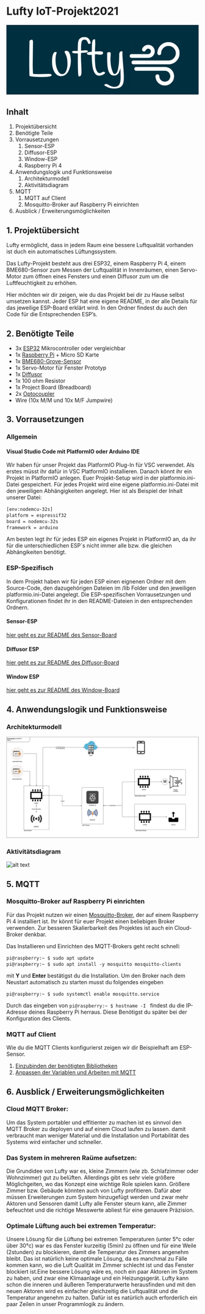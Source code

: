 # Lufty IoT-Projekt2021
![alt text][logo]


## Inhalt
1. Projektübersicht
2. Benötigte Teile
3. Vorrausetzungen
   1. Sensor-ESP
   2. Diffusor-ESP
   3. Window-ESP
   4. Raspberry Pi 4
4. Anwendungslogik und Funktionsweise
   1. Architekturmodell
   2. Aktivitätsdiagram
6. MQTT
   1. MQTT auf Client
   2. Mosquitto-Broker auf Raspberry Pi einrichten
7. Ausblick / Erweiterungsmöglichkeiten


## 1. Projektübersicht
Lufty ermöglicht, dass in jedem Raum eine bessere Luftqualität vorhanden ist duch ein automatisches Lüftungssystem.

Das Lufty-Projekt besteht aus drei ESP32, einem Raspberry Pi 4, einem BME680-Sensor zum Messen der Luftqualität in Innenräumen, einen Servo-Motor zum öffnen eines Fensters und einen Diffusor zum um die Luftfeuchtigkeit zu erhöhen. 

Hier möchten wir dir zeigen, wie du das Projekt bei dir zu Hause selbst umsetzen kannst.
Jeder ESP hat eine eigene README, in der alle Details für das jeweilige ESP-Board erklärt wird. In den Ordner findest du auch den Code für die Entsprechenden ESP’s.


## 2. Benötigte Teile
+ 3x [ESP32][1] Mikrocontroller oder vergleichbar
+ 1x [Raspberry Pi][2] + Micro SD Karte
+ 1x [BME680-Grove-Sensor][3]
+ 1x Servo-Motor für Fenster Prototyp
+ 1x [Diffusor][4]
+ 1x 100 ohm Resistor
+ 1x Project Board (Breadboard)
+ 2x [Optocoupler][5]
+ Wire (10x M/M und 10x M/F Jumpwire)


## 3. Vorrausetzungen
### Allgemein
#### Visual Studio Code mit PlatformIO oder Arduino IDE

Wir haben für unser Projekt das PlatformIO Plug-In für VSC verwendet. Als erstes müsst ihr dafür in VSC PlatformIO installieren. Danach könnt ihr ein Projekt in PlatformIO anlegen. Euer Projekt-Setup wird in der platformio.ini-Datei gespeichert. Für jedes Projekt wird eine eigene platformio.ini-Datei mit den jeweiligen Abhängigkeiten angelegt. Hier ist als Beispiel der Inhalt unserer Datei:

```
[env:nodemcu-32s]
platform = espressif32
board = nodemcu-32s
framework = arduino
```

Am besten legt ihr für jedes ESP ein eigenes Projekt in PlatformIO an, da ihr für die unterschiedlichen ESP`s nicht immer alle bzw. die gleichen Abhängikeiten benötigt.


### ESP-Spezifisch
In dem Projekt haben wir für jeden ESP einen eignenen Ordner mit dem Source-Code, den dazugehörigen Dateien im /lib Folder und den jeweiligen platformio.ini-Datei angelegt. Die ESP-spezifischen Vorrausetzungen und Konfigurationen findet ihr in den README-Dateien in den entsprechenden Ordnern.

#### Sensor-ESP
[hier geht es zur README des Sensor-Board](./ESP-Sensor-Board/README.md)

#### Diffusor ESP
[hier geht es zur README des Diffusor-Board](./ESP-Aktor-Board-Diffusor/README.md)

#### Window ESP
[hier geht es zur README des Window-Board](./ESP-Aktor-Board-Window/README.md)



## 4. Anwendungslogik und Funktionsweise
### Architekturmodell
![alt text][Architekturmodell]


### Aktivitätsdiagram
![alt text][Aktivitätsmodell]


## 5. MQTT
### Mosquitto-Broker auf Raspberry Pi einrichten
Für das Projekt nutzen wir einen [Mosquitto-Broker][6], der auf einem Raspberry Pi 4 installiert ist.
Ihr könnt für euer Projekt einen beliebigen Broker verwenden. Zur besseren Skalierbarkeit des Projektes ist auch ein Cloud-Broker denkbar. 

Das Installieren und Einrichten des MQTT-Brokers geht recht schnell: 
```shell
pi@raspberry:~ $ sudo apt update
pi@raspberry:~ $ sudo apt install -y mosquitto mosquitto-clients
```
mit **Y** und **Enter** bestätigst du die Installation. Um den Broker nach dem Neustart automatisch zu starten musst du folgendes eingeben
```shell
pi@raspberry:~ $ sudo systemctl enable mosquitto.service
```

Durch das eingeben von ```pi@raspberry:~ $ hostname -I ``` findest du die IP-Adresse deines Raspberry Pi herraus. Diese Benötigst du später bei der Konfiguration des Clients.


### MQTT auf Client
Wie du die MQTT Clients konfigurierst zeigen wir dir Beispielhaft am ESP-Sensor. 

1. [Einzubinden der benötigten Bibliotheken](./ESP-Sensor-Board/README.md#mqtt-libraries)
2. [Anpassen der Variablen und Arbeiten mit MQTT](./ESP-Sensor-Board/README.md#mqtt) 


## 6. Ausblick / Erweiterungsmöglichkeiten

### Cloud MQTT Broker:
Um das System portabler und effitienter zu machen ist es sinnvol den MQTT Broker zu deployen und auf einem Cloud laufen zu lassen. damit verbraucht man weniger Material und die Installation und Portabilität des Systems wird einfacher und schneller.
### Das System in mehreren Raüme aufsetzen:
Die Grundidee von Lufty war es, kleine Zimmern (wie zb. Schlafzimmer oder Wohnzimmer) gut zu belüften. Allerdings gibt es sehr viele größere Möglichgeiten, wo das Konzept eine wichtige Role spielen kann. Größere Zimmer bzw. Gebäude könnten auch von Lufty profitieren. Dafür aber müssen Erweiterungen zum System hinzugefügt werden und zwar mehr Aktoren und Sensoren damit Lufty alle Fenster steurn kann, alle Zimmer befeuchtet und die richtige Messwerte abliest für eine genauere Präzision.
### Optimale Lüftung auch bei extremen Temperatur:
Unsere Lösung für die Lüftung bei extremen Temperaturen (unter 5°c oder über 30°c) war es das Fenster kurzeitig (5min) zu öffnen und für eine Weile (2stunden) zu blockieren, damit die Temperatur des Zimmers angenehm bleibt. Das ist natürlich keine optimale Lösung, da es manchmal zu Fälle kommen kann, wo die Luft Qualität im Zimmer schlecht ist und das Fenster blockiert ist.Eine bessere Lösung wäre es, noch ein paar Aktoren im System zu haben, und zwar eine Klimaanlage und ein Heizungsgerät. Lufty kann schon die inneren und äußeren Temperaturwerte herausfinden und mit den neuen Aktoren wird es einfacher gleichzeitig die Luftqualität und die Temperatur angenehm zu halten. Dafür ist es natürlich auch erforderlich ein paar Zeilen in unser Programmlogik zu ändern.


[1]: https://docs.espressif.com/projects/esp-idf/en/latest/esp32/get-started/index.html
[2]: https://www.raspberrypi.org/products/raspberry-pi-4-model-b/
[3]: https://wiki.seeedstudio.com/Grove-Temperature_Humidity_Pressure_Gas_Sensor_BME680/
[4]: https://www.conrad.de/de/p/boneco-u50-luftbefeuchter-schwarz-1-st-2316569.html
[5]: https://www.conrad.de/de/p/isocom-components-optokoppler-phototransistor-sfh615a-4x-dip-4-transistor-dc-183249.html 
[6]: https://mosquitto.org/
[Architekturmodell]:https://github.com/JJJS777/Lufty/blob/main/Artefakte/Architektur-Architekturdiagramm.png
[Aktivitätsmodell]:https://github.com/JJJS777/Lufty/blob/main/Artefakte/Architektur-Aktivit%C3%A4tsdiagramm.png
[logo]:https://github.com/JJJS777/Lufty/blob/main/Artefakte/341e316e-742d-4b23-a379-6eae5d3b70f6.jpeg
